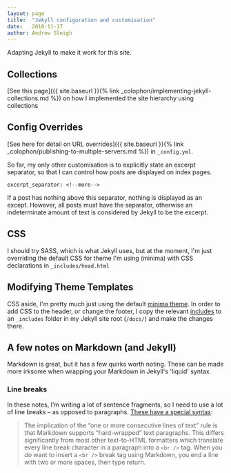 ```yaml
---
layout: page
title:  "Jekyll configuration and customisation"
date:   2018-11-17
author: Andrew Sleigh
---
```


Adapting Jekyll to make it work for this site.

<!--more-->


## Collections

[See this page]({{ site.baseurl }}{% link _colophon/implementing-jekyll-collections.md %}) on how I implemented the site hierarchy using collections


## Config Overrides

[See here for detail on URL overrides]({{ site.baseurl }}{% link _colophon/publishing-to-multiple-servers.md %}) in `_config.yml`.


So far, my only other customisation is to explicitly state an excerpt separator, so that I can control how posts are displayed on index pages.

```
excerpt_separator: <!--more-->
```

If a post has nothing above this separator, nothing is displayed as an except. However, all posts must have the separator, otherwise an indeterminate amount of text is considered by Jekyll to be the excerpt.

## CSS

I should try SASS, which is what Jekyll uses, but at the moment, I'm just overriding the default CSS for theme I'm using (minima) with CSS declarations in `_includes/head.html`

## Modifying Theme Templates 

CSS aside, I'm pretty much just using the default [minima theme](https://github.com/jekyll/minima). In order to add CSS to the header, or change the footer, I copy the relevant [includes](https://github.com/jekyll/minima/tree/master/_includes) to an `_includes` folder in my Jekyll site root (`/docs/`) and make the changes there.



## A few notes on Markdown (and Jekyll)

Markdown is great, but it has a few quirks worth noting. These can be made more irksome when wrapping your Markdown in Jekyll's 'liquid' syntax.

### Line breaks
In these notes, I’m writing a lot of sentence fragments, so I need to use a lot of line breaks – as opposed to paragraphs. [These have a special syntax](https://daringfireball.net/projects/markdown/syntax#p):

> The implication of the “one or more consecutive lines of text” rule is that Markdown supports “hard-wrapped” text paragraphs. This differs significantly from most other text-to-HTML formatters which translate every line break character in a paragraph into a `<br />` tag.
> When you _do_ want to insert a `<br />` break tag using Markdown, you end a line with two or more spaces, then type return.


